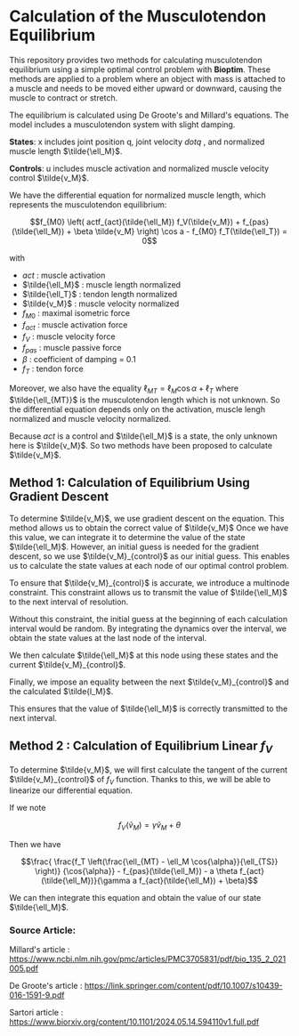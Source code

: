 # Calculation of the Musculotendon Equilibrium

This repository provides two methods for calculating musculotendon equilibrium using a simple optimal control problem with **Bioptim**. These methods are applied to a problem where an object with mass is attached to a muscle and needs to be moved either upward or downward, causing the muscle to contract or stretch.

The equilibrium is calculated using De Groote's and Millard's equations. The model includes a musculotendon system with slight damping.

**States**: x includes joint position q, joint velocity $dot{q}$ , and normalized muscle length $\tilde{\ell_M}$.

**Controls**: u includes muscle activation and normalized muscle velocity control  $\tilde{v_M}$.



We have the differential equation for normalized muscle length, which represents the musculotendon equilibrium:

```math
f_{M0} \left( actf_{act}(\tilde{\ell_M}) f_V(\tilde{v_M}) + f_{pas}(\tilde{\ell_M}) + \beta \tilde{v_M} \right) \cos a - f_{M0} f_T(\tilde{\ell_T}) = 0
```

with 

- $act$ : muscle activation
- $\tilde{\ell_M}$ : muscle length normalized
- $\tilde{\ell_T}$ : tendon length normalized
- $\tilde{v_M}$ : muscle velocity normalized
- $f_{M0}$ : maximal isometric force
- $f_{act}$ : muscle activation force
- $f_V$ : muscle velocity force
- $f_{pas}$ : muscle passive force
- $\beta$ : coefficient of damping = 0.1
- $f_T$ : tendon force

Moreover, we also have the equality $\ell_{MT} = \ell_M\cos{\alpha} + \ell_T$ where $\tilde{\ell_{MT}}$ is the musculotendon length which is not unknown. So the differential equation depends only on the activation, muscle lengh normalized and muscle velocity normalized.

Because $act$ is a control and $\tilde{\ell_M}$ is a state, the only unknown here is $\tilde{v_M}$. So two methods have been proposed to calculate $\tilde{v_M}$.


## Method 1: Calculation of Equilibrium Using Gradient Descent
To determine $\tilde{v_M}$, we use gradient descent on the equation. This method allows us to obtain the correct value of $\tilde{v_M}$ Once we have this value, we can integrate it to determine the value of the state $\tilde{\ell_M}$. However, an initial guess is needed for the gradient descent, so we use $\tilde{v_M}_{control}$ as our initial guess. This enables us to calculate the state values at each node of our optimal control problem.

To ensure that $\tilde{v_M}_{control}$  is accurate, we introduce a multinode constraint. This constraint allows us to transmit the value of $\tilde{\ell_M}$ to the next interval of resolution. 

Without this constraint, the initial guess at the beginning of each calculation interval would be random. By integrating the dynamics over the interval, we obtain the state values at the last node of the interval. 

We then calculate $\tilde{\ell_M}$ at this node using these states and the current $\tilde{v_M}_{control}$. 

Finally, we impose an equality between the next $\tilde{v_M}_{control}$ and the calculated $\tilde{l_M}$.

This ensures that the value of $\tilde{\ell_M}$ is correctly transmitted to the next interval.

## Method 2 : Calculation of Equilibrium Linear $f_V$
To determine $\tilde{v_M}$, we will first calculate the tangent of the current $\tilde{v_M}_{control}$ of $f_V$ function. Thanks to this, we will be able to linearize our differential equation.

If we note 
```math 
f_V(\tilde{v}_M) = \gamma \tilde{v}_M + \theta
```
Then we have 
```math
\frac{  \frac{f_T \left(\frac{\ell_{MT} - \ell_M \cos{\alpha}}{\ell_{TS}} \right)} {\cos{\alpha}} - f_{pas}(\tilde{\ell_M}) - a \theta f_{act}(\tilde{\ell_M})}{\gamma a f_{act}(\tilde{\ell_M}) + \beta}
```


We can then integrate this equation and obtain the value of our state $\tilde{\ell_M}$.


### Source Article:
Millard's article : https://www.ncbi.nlm.nih.gov/pmc/articles/PMC3705831/pdf/bio_135_2_021005.pdf

De Groote's article : https://link.springer.com/content/pdf/10.1007/s10439-016-1591-9.pdf

Sartori article : https://www.biorxiv.org/content/10.1101/2024.05.14.594110v1.full.pdf




